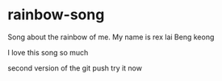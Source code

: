 # rainbow-song
Song about the rainbow of me.
My name is rex lai Beng keong 

I love this song so much 

second version of the git push try it now 
